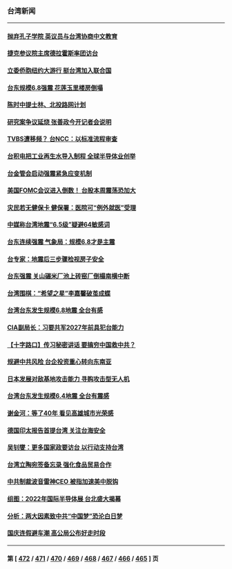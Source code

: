 ### 台湾新闻
---
#### [抛弃孔子学院 英议员与台湾协商中文教育](../../pages/ncid1349361/n13827695.md) 
#### [捷克参议院主席德拉霍斯率团访台](../../pages/ncid1349361/n13827691.md) 
#### [立委侨胞纽约大游行 挺台湾加入联合国](../../pages/ncid1349361/n13827692.md) 
#### [台东规模6.8强震 花莲玉里楼房倒塌](../../pages/ncid1349361/n13827681.md) 
#### [陈时中提士林、北投路网计划](../../pages/ncid1349361/n13827665.md) 
#### [研究案争议延烧 张善政今开记者会说明](../../pages/ncid1349361/n13827672.md) 
#### [TVBS遭移频？ 台NCC：以标准流程审查](../../pages/ncid1349361/n13827667.md) 
#### [台积电把工业再生水导入制程 全球半导体业创举](../../pages/ncid1349361/n13827620.md) 
#### [台金管会启动强震紧急应变机制](../../pages/ncid1349361/n13827615.md) 
#### [美国FOMC会议进入倒数！ 台股本周震荡恐加大](../../pages/ncid1349361/n13827621.md) 
#### [灾民若无健保卡 健保署：医院可“例外就医”受理](../../pages/ncid1349361/n13827595.md) 
#### [中媒称台湾地震“6.5级”疑避64敏感词](../../pages/ncid1349361/n13827596.md) 
#### [台东连续强震 气象局：规模6.8才是主震](../../pages/ncid1349361/n13827572.md) 
#### [台专家：地震后三步骤检视房子安全](../../pages/ncid1349361/n13827565.md) 
#### [台东强震 关山碾米厂池上砖窑厂倒榻南横中断](../../pages/ncid1349361/n13827421.md) 
#### [台湾围棋：“希望之星”李嘉馨破茧成蝶](../../pages/ncid1349361/n13827444.md) 
#### [台湾台东发生规模6.8地震 全台有感](../../pages/ncid1349361/n13827468.md) 
#### [CIA副局长：习要共军2027年前具犯台能力](../../pages/ncid1349361/n13827352.md) 
#### [【十字路口】传习秘密讲话 要搞穷中国救中共？](../../pages/ncid1349361/n13827161.md) 
#### [规避中共风险 台企投资重心转向东南亚](../../pages/ncid1349361/n13827131.md) 
#### [日本发展对敌基地攻击能力 寻购攻击型无人机](../../pages/ncid1349361/n13827101.md) 
#### [台湾台东发生规模6.4地震 全台有震感](../../pages/ncid1349361/n13827244.md) 
#### [谢金河：等了40年 看见高雄城市光荣感](../../pages/ncid1349361/n13827126.md) 
#### [德国印太报告首提台湾 关注台海安全](../../pages/ncid1349361/n13827064.md) 
#### [吴钊燮：更多国家政要访台 以行动支持台湾](../../pages/ncid1349361/n13827016.md) 
#### [台湾立陶宛签备忘录 强化食品贸易合作](../../pages/ncid1349361/n13826997.md) 
#### [中共制裁波音雷神CEO 被指加速美中脱钩](../../pages/ncid1349361/n13826736.md) 
#### [组图：2022年国际半导体展 台北盛大揭幕](../../pages/ncid1349361/n13826524.md) 
#### [分析：两大因素致中共“中国梦”恐沦白日梦](../../pages/ncid1349361/n13826454.md) 
#### [国庆连假避车潮 高公局公布好走时段](../../pages/ncid1349361/n13826720.md) 

---
#### 第 [ [472](./472.md) / [471](./471.md) / [470](./470.md) / [469](./469.md) / [468](./468.md) / [467](./467.md) / [466](./466.md) / [465](./465.md) ] 页
